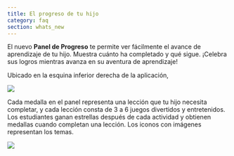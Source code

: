 ```yaml
---
title: El progreso de tu hijo
category: faq
section: whats_new
---
```

El nuevo **Panel de Progreso** te permite ver fácilmente el avance de aprendizaje de tu hijo. Muestra cuánto ha completado y qué sigue. ¡Celebra sus logros mientras avanza en su aventura de aprendizaje!

Ubicado en la esquina inferior derecha de la aplicación,

![](https://help.studycat.com/hc/article_attachments/40392758902553)

Cada medalla en el panel representa una lección que tu hijo necesita completar, y cada lección consta de 3 a 6 juegos divertidos y entretenidos. Los estudiantes ganan estrellas después de cada actividad y obtienen medallas cuando completan una lección. Los iconos con imágenes representan los temas.

![](https://help.studycat.com/hc/article_attachments/40392758904601)
